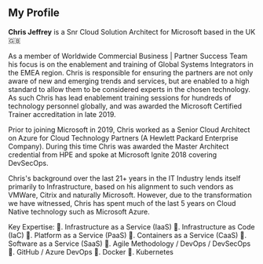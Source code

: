 ## My Profile

**Chris Jeffrey** is a Snr Cloud Solution Architect for Microsoft based in the UK 🇬🇧

As a member of Worldwide Commercial Business | Partner Success Team his focus is on the enablement and training of Global Systems Integrators in the EMEA region. Chris is responsible for ensuring the partners are not only aware of new and emerging trends and services, but are enabled to a high standard to allow them to be considered experts in the chosen technology. As such Chris has lead enablement training sessions for hundreds of technology personnel globally, and was awarded the Microsoft Certified Trainer accreditation in late 2019.

Prior to joining Microsoft in 2019, Chris worked as a Senior Cloud Architect on Azure for Cloud Technology Partners (A Hewlett Packard Enterprise Company). During this time Chris was awarded the Master Architect credential from HPE and spoke at Microsoft Ignite 2018 covering DevSecOps.

Chris's background over the last 21+ years in the IT Industry lends itself primarily to Infrastructure, based on his alignment to such vendors as VMWare, Citrix and naturally Microsoft. However, due to the transformation we have witnessed, Chris has spent much of the last 5 years on Cloud Native technology such as Microsoft Azure.

Key Expertise:
:triangular_flag_on_post:. Infrastructure as a Service (IaaS)
:triangular_flag_on_post:. Infrastructure as Code (IaC)
:triangular_flag_on_post:. Platform as a Service (PaaS)
:triangular_flag_on_post:. Containers as a Service (CaaS)
:triangular_flag_on_post:. Software as a Service (SaaS)
:triangular_flag_on_post:. Agile Methodology / DevOps / DevSecOps
:triangular_flag_on_post:. GitHub / Azure DevOps
:triangular_flag_on_post:. Docker
:triangular_flag_on_post:. Kubernetes
